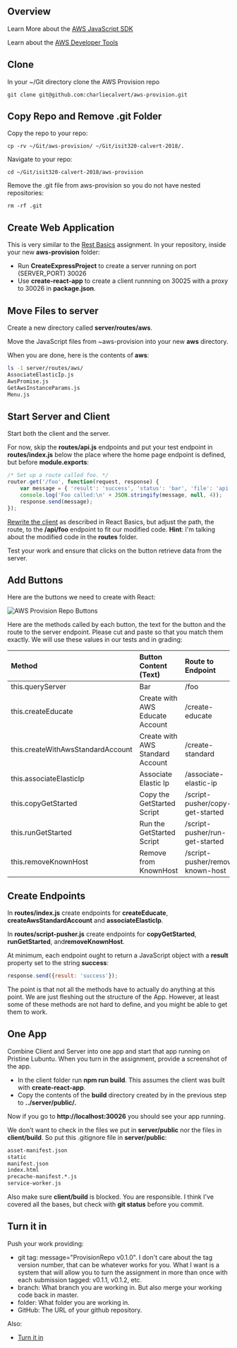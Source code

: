 ## Overview

Learn More about the [AWS JavaScript SDK][jsdk]

Learn about the [AWS Developer Tools][adt]

## Clone

In your ~/Git directory clone the AWS Provision repo

    git clone git@github.com:charliecalvert/aws-provision.git


## Copy Repo and Remove .git Folder

Copy the repo to your repo:

    cp -rv ~/Git/aws-provision/ ~/Git/isit320-calvert-2018/.

Navigate to your repo:

    cd ~/Git/isit320-calvert-2018/aws-provision

Remove the .git file from aws-provision so you do not have nested repositories:

    rm -rf .git

## Create Web Application

This is very similar to the [Rest Basics][rb] assignment. In your repository, inside your new **aws-provision** folder:

- Run **CreateExpressProject** to create a server running on port (SERVER_PORT) 30026
- Use **create-react-app** to create a client runnning on 30025 with a proxy to 30026 in **package.json**.

## Move Files to server

Create a new directory called **server/routes/aws**.

Move the JavaScript files from ~aws-provision into your new **aws** directory.

When you are done, here is the contents of **aws**:

```bash
ls -1 server/routes/aws/
AssociateElasticIp.js
AwsPromise.js
GetAwsInstanceParams.js
Menu.js
```

## Start Server and Client

Start both the client and the server.

For now, skip the **routes/api.js** endpoints and put your test endpoint in **routes/index.js** below the place where the home page endpoint is defined, but before **module.exports**:

```javascript
/* Set up a route called foo. */
router.get('/foo', function(request, response) {
    var message = { 'result': 'success', 'status': 'bar', 'file': 'api.js' };
    console.log('Foo called:\n' + JSON.stringify(message, null, 4));
    response.send(message);
});
```

[Rewrite the client][rwc] as described in React Basics, but adjust the path, the route, to the **/api/foo** endpoint to fit our modified code. **Hint**: I'm talking about the modified code in the **routes** folder.

Test your work and ensure that clicks on the button retrieve data from the server.

## Add Buttons

Here are the buttons we need to create with React:

![AWS Provision Repo Buttons][aprb]

Here are the methods called by each button, the text for the button and the route to the server endpoint. Please cut and paste so that you match them exactly. We will use these values in our tests and in grading:

| Method | Button Content (Text)     | Route to Endpoint |
| :------------- | :------------- |  :------------- |
| this.queryServer | Bar | /foo |
| this.createEducate | Create with AWS Educate Account | /create-educate |
| this.createWithAwsStandardAccount| Create with AWS Standard Account | /create-standard |
| this.associateElasticIp| Associate Elastic Ip | /associate-elastic-ip
| this.copyGetStarted| Copy the GetStarted Script | /script-pusher/copy-get-started |
| this.runGetStarted| Run the GetStarted Script | /script-pusher/run-get-started |
| this.removeKnownHost| Remove from KnownHost | /script-pusher/remove-known-host |

## Create Endpoints

In **routes/index.js** create endpoints for **createEducate**, **createAwsStandardAccount** and **associateElasticIp**.

In **routes/script-pusher.js** create endpoints for **copyGetStarted**, **runGetStarted**, and**removeKnownHost**.

At minimum, each endpoint ought to return a JavaScript object with a **result** property set to the string **success**:

```javascript
response.send({result: 'success'});
```

The point is that not all the methods have to actually do anything at this point. We are just fleshing out the structure of the App. However, at least some of these methods are not hard to define, and you might be able to get them to work.

## One App

Combine Client and Server into one app and start that app running on Pristine Lubuntu. When you turn in the assignment, provide a screenshot of the app.

- In the client folder run **npm run build**. This assumes the client was built with **create-react-app**.
- Copy the contents of the **build** directory created by in the previous step to **../server/public/.**

Now if you go to **http://localhost:30026** you should see your app running.

We don't want to check in the files we put in **server/public** nor the files in **client/build**. So put this .gitignore file in **server/public**:

```bash
asset-manifest.json
static
manifest.json
index.html
precache-manifest.*.js
service-worker.js
```

Also make sure **client/build** is blocked. You are responsible. I think I've covered all the bases, but check with **git status** before you commit.

## Turn it in

Push your work providing:

- git tag: message="ProvisionRepo v0.1.0". I don't care about the tag version number, that can be whatever works for you. What I want is a system that will allow you to turn the assignment in more than once with each submission tagged: v0.1.1, v0.1.2, etc.
- branch: What branch you are working in. But also merge your working code back in master.
- folder: What folder you are working in.
- GitHub: The URL of your github repository.

Also:

- [Turn it in][tin]

[tin]: https://www.elvenware.com/teach/tips/TurnItIn.html#basics
[adt]: https://aws.amazon.com/tools/
[jsdk]: https://aws.amazon.com/sdk-for-node-js/
[rb]: https://www.elvenware.com/teach/assignments/React/RestBasics.html#link-client-and-server
[rwc]: https://www.elvenware.com/teach/assignments/React/RestBasics.html#rewrite-the-client
[aprb]: https://s3.amazonaws.com/bucket01.elvenware.com/images/aws-provision-repo-buttons.png
